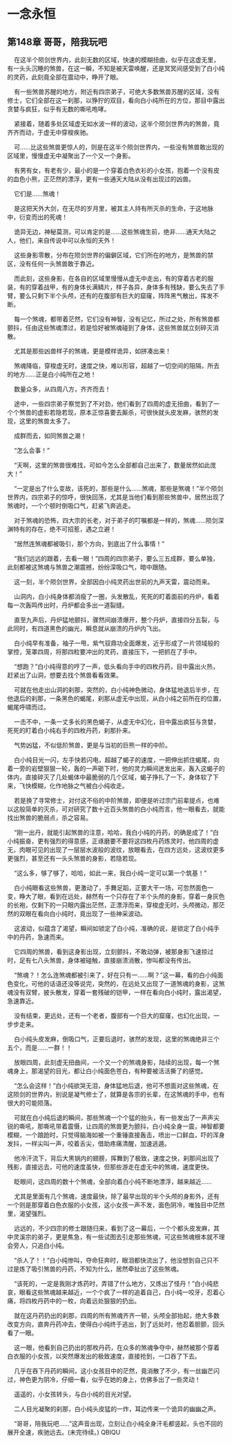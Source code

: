 # 一念永恒 
 ## 第148章 哥哥，陪我玩吧
     在这半个陨剑世界内，此刻无数的区域，快速的模糊扭曲，似乎在这虚无里，有一头头沉睡的煞兽，在这一瞬，不知是被天雷唤醒，还是冥冥间感受到了白小纯的灵药，此刻竟全部在震动中，睁开了眼。

    有一些煞兽苏醒的地方，附近有四宗弟子，可绝大多数煞兽苏醒的区域，没有修士，它们全部在这一刹那，以狰狞的双目，看向白小纯所在的方位，那目中露出贪婪与疯狂，似乎有无数的嘶吼咆哮。

    紧接着，随着多处区域虚无如水波一样的波动，这半个陨剑世界内的煞兽，竟齐齐而动，于虚无中穿梭疾驰。

    可……比这些煞兽更惊人的，则是在这半个陨剑世界内，一些没有煞兽敢出现的区域里，慢慢虚无中凝聚出了一个又一个身影。

    有男有女，有老有少，最小的是一个穿着白色衣衫的小女孩，抱着一个没有皮的血色小熊，正茫然的漂浮，更有一些通天大陆从没有出现过的凶兽。

    它们是……煞魂！

    是这把天外大剑，在无尽的岁月里，被其主人持有所灭杀的生命，于这地脉中，衍变而出的死魂！

    诡异无边，神秘莫测，可以肯定的是……这些煞魂生前，绝非……通天大陆之人，他们，来自传说中可以永恒的天外！

    这些身影零散，分布在陨剑世界的偏僻区域，它们所在的地方，是煞兽的禁区，没有任何一头煞兽敢于靠近。

    而此刻，这些身影，在各自的区域里慢慢从虚无中走出，有的穿着古老的服装，有的穿着战甲，有的身体长满鳞片，样子各异，身体多有残缺，要么失去了手臂，要么只剩下半个头颅，还有的在腹部有巨大的窟窿，阵阵黑气散出，挥发不断。

    每一个煞魂，都带着茫然，它们没有神智，没有记忆，所过之处，所有煞兽都颤抖，任由这些煞魂漂过，若是恰好被煞魂碰到了身体，这些煞兽就立刻碎灭消散。

    尤其是那些凶兽样子的煞魂，更是模样诡异，如拼凑出来！

    煞魂降临，穿梭虚无时，速度之快，难以形容，超越了一切空间的阻隔，所去的地方……正是白小纯所在之地！

    数量众多，从四周八方，齐齐而去！

    途中，一些四宗弟子察觉到了不对劲，他们看到了四周的虚无扭曲，看到了一个个煞兽的虚影若隐若现，原本正惊喜要去厮杀，可很快就头皮发麻，骇然的发现，这里的煞兽太多了。

    成群而去，如同煞兽之潮！

    “怎么会事！”

    “天啊，这里的煞兽很难找，可如今怎么全部都自己出来了，数量居然如此庞大！”

    “一定是出了什么变故，该死的，那些是什么……煞魂，那些是煞魂！”半个陨剑世界内，四宗弟子的惊呼，很快回荡，尤其是当他们看到那些煞兽中，居然出现了煞魂时，一个个顿时倒吸口气，赶紧飞奔逃走。

    对于煞魂的恐怖，四大宗的长老，对于弟子的叮嘱都是一样的，煞魂……陨剑深渊特有的存在，绝不可招惹，遇之立避！

    “居然连煞魂都被吸引，那个方向，到底出了什么事情！”

    “我们远远的跟着，去看一眼！”四周的四宗弟子，要么三五成群，要么单独，此刻都被这煞魂与煞兽之潮震撼，纷纷深吸口气，暗中跟随。

    这一刻，半个陨剑世界，全部因白小纯灵药出世前的九声天雷，震动而来。

    山洞内，白小纯身体都消瘦了一圈，头发散乱，死死的盯着面前的丹炉，看着每一次轰鸣传出时，丹炉都会多出一道裂缝。

    直至九声后，丹炉猛地颤抖，骤然间崩溃爆开，整个丹炉，直接四分五裂，与此同时，有四道黑色的幽光，瞬息就从崩溃的丹炉内飞出。

    白小纯早有准备，袖子一甩，紫气驭鼎功全面爆发，近乎形成了一片领域般的掌控，笼罩四周，将那四粒要冲出的灵药，直接压下，一把抓在了手中。

    “想跑？”白小纯得意的哼了一声，低头看向手中的四枚丹药，目中露出火热，赶紧出了山洞，想要去找个煞兽看看效果。

    可就在他走出山洞的刹那，突然的，白小纯神色微动，身体猛地退后半步，在他退后的刹那，一条黑色的蝎尾，刹那从虚无中出现，从白小纯之前所在的位置，蝎尾呼啸而过。

    一击不中，一条一丈多长的黑色蝎子，从虚无中幻化，目中露出疯狂与贪婪，死死的盯着白小纯右手的四枚丹药，刹那扑来。

    气势凶猛，不似低阶煞兽，更是与当初的巨熊一样的中阶。

    白小纯目光一闪，左手快若闪电，超越了蝎子的速度，一把伸出抓住蝎尾，向着一旁的岩壁狠狠一轮，轰的一声砸下时，他的灵力瞬间迸发出来，轰入这蝎子的体内，直接碎灭了几处蝎体中最脆弱的几个区域，蝎子挣扎了一下，身体软了下来，飞快模糊，化作地脉之气被白小纯收走。

    若是换了寻常修士，对付这不俗的中阶煞兽，即便是听过宗门前辈提点，也难以这般简单的灭杀，可对研究了数十近百头煞兽的白小纯而言，他一眼看去，就能找出煞兽的脆弱点，杀之容易。

    “刚一出丹，就能引起煞兽的注意，哈哈，我白小纯的丹药，的确是成了！”白小纯振奋，更有强烈的得意感，正琢磨要不要将这四枚丹药炼灵时，他四周的虚无，肉眼可见的出现了一层层水波般的波纹，放眼看去，在四方远处，这波纹更多更强烈，甚至还有一头头煞兽的身影，若隐若现。

    “这么多，够了够了，哈哈，如此一来，我白小纯一定可以第一个筑基！”

    白小纯眼看这些煞兽，更激动了，手舞足蹈，正要大干一场，可忽然面色一变，睁大了眼，看到在远处，赫然有一个只存在了半个头颅的身影，穿着一身灰色的长袍，仅剩下的一只眼内露出茫然，正漂浮而来，穿梭虚无时，头颅微动，那茫然的双眼在看向白小纯时，竟出现了一些神采波动。

    这波动，似蕴含了渴望，瞬间如锁定了白小纯，准确的说，是锁定了白小纯手中的丹药，急速而来。

    它四周的煞兽，看到这身影出现，立刻颤抖，不敢动弹，被那身影飞速掠过时，足有七八头煞兽，身体被碰触，直接崩溃消散，惨叫都没有传出。

    “煞魂？！怎么连煞魂都被引来了，好在只有一……啊？”这一幕，看的白小纯面色变化，可他的话语还没等说完，突然的，在远处又出现了一道煞魂的身影，这煞魂没有双臂，披头散发，穿着一套残破的铠甲，一样在看向白小纯时，露出渴望，急速靠近。

    没有结束，更远处，还有一个老者，腹部有一个巨大的窟窿，也幻化出现，一步步走来。

    白小纯头皮发麻，倒吸口气，正要后退时，骇然的发现，这里的煞魂绝非三个五个，而是……一群！！

    放眼四周，此刻虚无扭曲间，一个又一个的煞魂身影，陆续的出现，每一个煞魂身上，那渴望的目光，都让白小纯面色苍白，有种要被活活撕了的感觉。

    “怎么会这样！”白小纯欲哭无泪，身体猛地后退，他可不想面对这些煞魂，在这陨剑的世界内，别说是凝气修士了，就算是各宗的长辈，在这煞魂的手中，也有很大的可能陨落。

    可就在白小纯后退的瞬间，那些煞魂一个个猛的抬头，有一些发出了一声声尖锐的嘶吼，那嘶吼带着震慑，让四周的煞兽更为颤抖，白小纯全身一震，神智都要模糊，一个踉跄时，只觉得脑海如被一个重锤直接轰击，喷出一口鲜血，吓的浑身发抖，一样尖叫一声，咬着舌尖，借助疼痛清醒，加速逃遁。

    他冷汗流下，背后大黑锅内的翅膀，挥舞到了极致，速度之快，刹那间出现了残影，直接远去，可他的速度虽快，但那些游走在虚无中的煞魂，速度更快。

    眨眼间，这四周的数十个煞魂，全部向着白小纯不断地漂浮，越来越近……

    尤其是里面有几个煞魂，速度最快，除了最早出现的半个头颅的身影外，还有一个则是那穿着白色衣服的小女孩，这小女孩一声不发，面色阴冷，唯独目中茫然里，渴望强烈。

    远远的，不少四宗的修士跟随归来，看到了这一幕后，一个个都头皮发麻，其中灵溪宗的弟子，更是焦急，有一些试图去引走那些煞魂，可这些煞魂根本就不理会旁人，只追白小纯。

    “杀人了！！”白小纯惨叫，夺命狂奔时，眼泪都快流出了，他没想到自己只不过是炼了吸引煞兽的丹药，不知为什么，居然牵扯出了这些煞魂。

    “该死的，一定是我刚才炼药时，弄错了什么地方，又炼出了怪丹！”白小纯悲哀，眼看这些煞魂越来越近，一个个疯了一样的追着自己，白小纯一咬牙，忍着心痛，将四枚丹药中的一枚，向着远处狠狠的扔出。

    就在这丹药扔出的刹那，四周的所有煞魂齐齐一顿，头颅全部抬起，绝大多数改变方向，直奔丹药冲去，使得白小纯终于逃出，到了远处时，他忍着胆颤，回头看了一眼。

    这一眼，他看到自己扔出的那枚丹药，在众多的煞魂争夺中，赫然被那个穿着白衣服的小女孩，以突然爆发出的极致速度，直接抢到，一口吞了下去。

    几乎在吞下丹药的瞬间，这小女孩目中的茫然，竟消散了不少，有一丝幽芒闪过，神色更为阴冷，仔细一看，似乎在她的身上，仿佛多出了一些灵动！

    遥遥的，小女孩转头，与白小纯的目光对望。

    二人目光凝聚的刹那，白小纯头皮猛的一炸，耳边传来一个诡异的幽幽之声。

    “哥哥，陪我玩吧……”这声音出现，立刻让白小纯全身汗毛都竖起，头也不回的展开全速，疾驰远去。(未完待续。) 
QBIQU